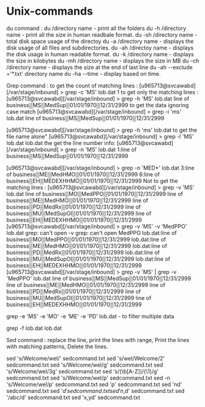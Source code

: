 # Unix-commands

du command :
du /directory name - print all the folders 
du -h /directory name - print all the size in human readbale format.
du -sh /directory name - total disk space usage of the directoy
du -a /directory name - displays the disk usage of all files and subdirectories.
du -ah /directoy name - displays the disk usage in human readable format.
du -k /directory name - displays the size in kilobytes
du -mh /directory name - displays the size in MB
du -ch /directory name - displays the size at the end of last line
du -ah --exclude ='*.txt' directory name
du -ha --time - display based on time.

Grep command :
to get the count of matching lines :
[u965713@svcawabd][/var/stage/inbound] > grep -c 'MS' lob.dat
1
to get only the matching lines :
[u965713@svcawabd][/var/stage/inbound] > grep -h 'MS' lob.dat
line of business▒MS▒MedSup▒01/01/1970▒12/31/2999
to get the data ignoring case match
[u965713@svcawabd][/var/stage/inbound] > grep -i 'ms' lob.dat
line of business▒MS▒MedSup▒01/01/1970▒12/31/2999

[u965713@svcawabd][/var/stage/inbound] > grep -h 'ms' lob.dat
to get the file name alone"
[u965713@svcawabd][/var/stage/inbound] > grep -l 'MS' lob.dat
lob.dat
the get the line number info:
[u965713@svcawabd][/var/stage/inbound] > grep -n 'MS' lob.dat
1:line of business▒MS▒MedSup▒01/01/1970▒12/31/2999

[u965713@svcawabd][/var/stage/inbound] > grep -n 'MED*' lob.dat
3:line of business▒ME▒MedHMO▒01/01/1970▒12/31/2999
6:line of business▒EH▒MEDEXHHMO▒01/01/1970▒12/31/2999
Not to get the matching lines :
[u965713@svcawabd][/var/stage/inbound] > grep -v 'MS' lob.dat
line of business▒MO▒MedPPO▒01/01/1970▒12/31/2999
line of business▒ME▒MedHMO▒01/01/1970▒12/31/2999
line of business▒PD▒MedRx▒01/01/1970▒12/31/2999
line of business▒MU▒MedSupOl▒01/01/1970▒12/31/2999
line of business▒EH▒MEDEXHHMO▒01/01/1970▒12/31/2999
[u965713@svcawabd][/var/stage/inbound] > grep -v 'MS' -v 'MedPPO' lob.dat
grep: can't open -v
grep: can't open MedPPO
lob.dat:line of business▒MO▒MedPPO▒01/01/1970▒12/31/2999
lob.dat:line of business▒ME▒MedHMO▒01/01/1970▒12/31/2999
lob.dat:line of business▒PD▒MedRx▒01/01/1970▒12/31/2999
lob.dat:line of business▒MU▒MedSupOl▒01/01/1970▒12/31/2999
lob.dat:line of business▒EH▒MEDEXHHMO▒01/01/1970▒12/31/2999
[u965713@svcawabd][/var/stage/inbound] > grep -v 'MS' | grep -v 'MedPPO' lob.dat
line of business▒MS▒MedSup▒01/01/1970▒12/31/2999
line of business▒ME▒MedHMO▒01/01/1970▒12/31/2999
line of business▒PD▒MedRx▒01/01/1970▒12/31/2999
line of business▒MU▒MedSupOl▒01/01/1970▒12/31/2999
line of business▒EH▒MEDEXHHMO▒01/01/1970▒12/31/2999

grep -e 'MS' -e 'MO' -e 'ME' -e 'PD' lob.dat - to filter multiple data

 grep -f lob.dat lob.dat
 
 
 Sed command :
 replace the line, print the lines with range, Print the lines with matching patterns, Delete the lines.
 
 sed 's/Welcome/wel/' sedcommand.txt
 sed 's/wel/Welcome/2' sedcommand.txt
 sed 's/Welcome/wel/g' sedcommand.txt
 sed 's/Welcome/wel/3g' sedcommand.txt
  sed 's/\(\b[A-Z]\)/\(\1\)/g' sedcommand.txt
  sed 's/Welcome/wel/p' sedcommand.txt
  sed -n 's/Welcome/wel/p' sedcommand.txt
   sed 'p' sedcommand.txt
   sed 'nd' sedcommand.txt
   sed '$d' sedcommand.txt
   sed 'n,$d' sedcommand.txt
   sed '/abc/d' sedcommand.txt
   sed 'x,yd' sedcommand.txt
   
 
 
